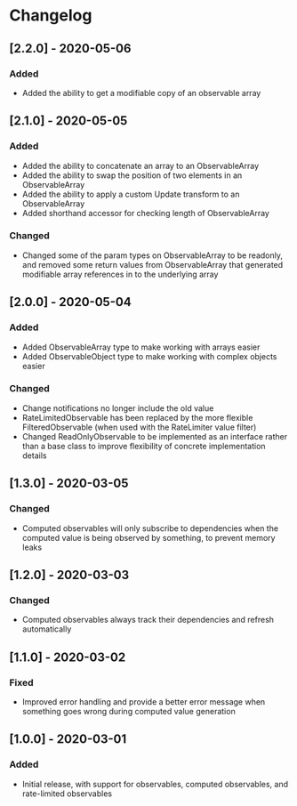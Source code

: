 # Changelog

## [2.2.0] - 2020-05-06
### Added
* Added the ability to get a modifiable copy of an observable array

## [2.1.0] - 2020-05-05
### Added
* Added the ability to concatenate an array to an ObservableArray
* Added the ability to swap the position of two elements in an ObservableArray
* Added the ability to apply a custom Update transform to an ObservableArray
* Added shorthand accessor for checking length of ObservableArray
### Changed
* Changed some of the param types on ObservableArray to be readonly, and removed some return values from ObservableArray that generated modifiable array references in to the underlying array

## [2.0.0] - 2020-05-04
### Added
* Added ObservableArray type to make working with arrays easier
* Added ObservableObject type to make working with complex objects easier
### Changed
* Change notifications no longer include the old value
* RateLimitedObservable has been replaced by the more flexible FilteredObservable (when used with the RateLimiter value filter)
* Changed ReadOnlyObservable to be implemented as an interface rather than a base class to improve flexibility of concrete implementation details

## [1.3.0] - 2020-03-05
### Changed
* Computed observables will only subscribe to dependencies when the computed value is being observed by something, to prevent memory leaks

## [1.2.0] - 2020-03-03
### Changed
* Computed observables always track their dependencies and refresh automatically

## [1.1.0] - 2020-03-02
### Fixed
* Improved error handling and provide a better error message when something goes wrong during computed value generation

## [1.0.0] - 2020-03-01
### Added
* Initial release, with support for observables, computed observables, and rate-limited observables
